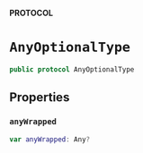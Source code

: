 **PROTOCOL**

# `AnyOptionalType`

```swift
public protocol AnyOptionalType
```

## Properties
### `anyWrapped`

```swift
var anyWrapped: Any?
```
